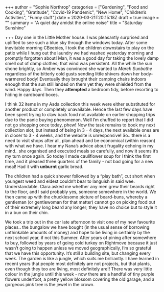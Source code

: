 +++
author = "Sophie Northrop"
categories = ["Gardening", "Food and Cooking", "Gratitude", "Covid-19 Pandemic", "New Home", "Children’s Activities", "Funny stuff"]
date = 2020-03-21T20:15:18Z
draft = true
image = ""
summary = "A quiet day amidst the online noise"
title = "Saturday Sunshine"

+++
Day one in the Little Mother house. I was pleasantly surprised and uplifted to see such a blue sky through the windows today. After some inevitable morning CBeebies, I took the children downstairs to play on the patio while I hung out the laundry we had washed yesterday morning and promptly forgotten about! Man, it was a good day for taking the lovely damp smell out of damp clothes; that wind was persistent. All the while the sun shone brightly, so Amber was convinced she wanted to _March_ _Sunbathe_ regardless of the bitterly cold gusts sending little shivers down her body-warmered body! Eventually they brought their camping chairs indoors enough that the sun still landed on them yet they were shielded from the wind. Happy days. Then they **attempted** a bedroom tidy, before resorting to hiding in cardboard boxes.

I think 32 items in my Asda collection this week were either substituted for another product or completely unavailable. Hence the last few days have been spent trying to claw back food not available on earlier shopping trips due to the panic buying phenomenon. Well I’m chuffed to report that I did not go shopping once today, phew! Now the task remains to book my next collection slot, but instead of being in 3 - 4 days, the next available ones are in closer to 3 - 4 weeks, and the website is unresponsive! So.. there is a need to visit shops after all, plan ahead and be economical (within reason) with what we have. I hear my Nana’s advice about frugality echoing in my mind.. she organised and executed meals so carefully, and now it seems it’s my turn once again. So today I made cauliflower soup for I think the first time, and it pleased three quarters of the family - not bad going for a new meal! Had it with **unburnt** garlic bread.

The children had a quick shower followed by a “play bath”, cut short when youngest weed and eldest couldn’t bear to languish in said wee. Understandable. Clara asked me whether any men grew their beards right to the floor, and I said probably yes, someone somewhere in the world. We then came up with the chucklesome picture of beard-buns, whereby a gentleman (or gentlewoman for that matter) cannot go on picking food out of their extremely long beard any longer; they have no choice but to style it in a bun on their chin.

We took a trip out in the car late afternoon to visit one of my new favourite places.. the bungalow we have bought (in the usual sense of borrowing unthinkable amounts of money) and hope to be living in certainly by the next school year, if not this Summer. After years of pining after somewhere to buy, followed by years of going cold turkey on Rightmove because it just wasn’t going to happen unless we moved geographically, I’m so grateful that we have this opportunity. It’s still a building site, but changing every week. The garden is like a jungle, which suits me brilliantly. I have learned in recent years that people most definitely are not projects, but that plants, even though they too are living, most definitely are!! There was very little colour in the jungle until this week - now there are a handful of tiny purple flowers underfoot, a pretty yellow blossom covering the old garage, and a gorgeous pink tree is the jewel in the crown.